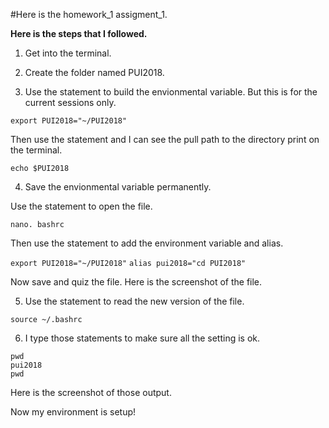 #Here is the homework_1 assigment_1.

**Here is the steps that I followed.**

1. Get into the terminal.

2. Create the folder named PUI2018.

3. Use the statement to build the envionmental variable. But this is for the current sessions only.

```export PUI2018="~/PUI2018"```

Then use the statement and I can see the pull path to the directory print on the terminal.

```echo $PUI2018```

4. Save the envionmental variable permanently.

Use the statement to open the file.

```nano. bashrc```

Then use the statement to add the environment variable and alias.

```export PUI2018="~/PUI2018"```
```alias pui2018="cd PUI2018"```

Now save and quiz the file. Here is the screenshot of the file.



5. Use the statement to read the new version of the file.

```source ~/.bashrc```

6. I type those statements to make sure all the setting is ok.

```
pwd
pui2018
pwd
```

Here is the screenshot of those output.


Now my environment is setup!
